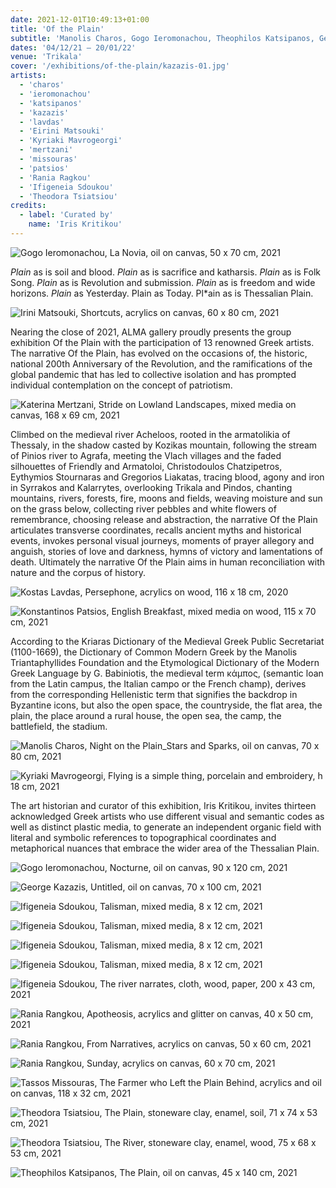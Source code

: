 ```yaml
---
date: 2021-12-01T10:49:13+01:00
title: 'Of the Plain'
subtitle: 'Manolis Charos, Gogo Ieromonachou, Theophilos Katsipanos, George Kazazis, Kostas Lavdas, Eirini Matsouki, Kyriaki Mavrogeorgi, Katerina Mertzani, Tassos Missouras, Konstantinos Patsios, Rania Ragkou, Ifigeneia Sdoukou, Theodora Tsiatsiou'
dates: '04/12/21 – 20/01/22'
venue: 'Trikala'
cover: '/exhibitions/of-the-plain/kazazis-01.jpg'
artists:
  - 'charos'
  - 'ieromonachou'
  - 'katsipanos'
  - 'kazazis' 
  - 'lavdas'
  - 'Eirini Matsouki'
  - 'Kyriaki Mavrogeorgi'
  - 'mertzani'
  - 'missouras'
  - 'patsios'
  - 'Rania Ragkou'
  - 'Ifigeneia Sdoukou'
  - 'Theodora Tsiatsiou'
credits:
  - label: 'Curated by'
    name: 'Iris Kritikou'
---
```

![Gogo Ieromonachou, <br>La Novia, <br>oil on canvas, <br>50 x 70 cm, <br>2021](/exhibitions/of-the-plain/ieromonachou-01.jpg)

*Plain* as is soil and blood.
*Plain* as is sacrifice and katharsis.
*Plain* as is Folk Song.
*Plain* as is Revolution and submission.
*Plain* as is freedom and wide horizons.
*Plain* as Yesterday. Plain as Today.
Pl*ain as is Thessalian Plain.

![Irini Matsouki, <br>Shortcuts, <br>acrylics on canvas, <br>60 x 80 cm, <br>2021](/exhibitions/of-the-plain/matsouki-01.jpg)

Nearing the close of 2021, ALMA gallery proudly presents the group exhibition Of the Plain with the participation of 13 renowned Greek artists. The narrative Of the Plain, has evolved on the occasions of, the historic, national 200th Anniversary of the Revolution, and the ramifications of the global pandemic that has led to collective isolation and has prompted individual contemplation on the concept of patriotism.

![Katerina Mertzani, <br>Stride on Lowland Landscapes, <br>mixed media on canvas, <br>168 x 69 cm, <br>2021](/exhibitions/of-the-plain/mertzani-01.jpg)


Climbed on the medieval river Acheloos, rooted in the armatolikia of Thessaly, in the shadow casted by Kozikas mountain, following the stream of Pinios river to Agrafa, meeting the Vlach villages and the faded silhouettes of Friendly and Armatoloi, Christodoulos Chatzipetros, Eythymios Stournaras and Gregorios Liakatas, tracing blood, agony and iron in Syrrakos and Kalarrytes, overlooking Trikala and Pindos, chanting mountains, rivers, forests, fire, moons and fields, weaving moisture and sun on the grass below, collecting river pebbles and white flowers of remembrance, choosing release and abstraction, the narrative Οf the Plain articulates transverse coordinates, recalls ancient myths and historical events, invokes personal visual journeys, moments of prayer allegory and anguish, stories of love and darkness, hymns of victory and lamentations of death. Ultimately the narrative Of the Plain aims in human reconciliation with nature and the corpus of history.

![Kostas Lavdas, <br>Persephone, <br>acrylics on wood, <br>116 x 18 cm, <br>2020](/exhibitions/of-the-plain/lavdas-01.jpg)

![Konstantinos Patsios, <br>English Breakfast, <br>mixed media on wood, <br>115 x 70 cm, <br>2021](/exhibitions/of-the-plain/patsios-01.jpg)

According to the Kriaras Dictionary of the Medieval Greek Public Secretariat (1100-1669), the Dictionary of Common Modern Greek by the Manolis Triantaphyllides Foundation and the Etymological Dictionary of the Modern Greek Language by G. Babiniotis, the medieval term κάμπος, (semantic loan from the Latin campus, the Italian campo or the French champ), derives from the corresponding Hellenistic term that signifies the backdrop in Byzantine icons, but also the open space, the countryside, the flat area, the plain, the place around a rural house, the open sea, the camp, the battlefield, the stadium.

![Manolis Charos, <br>Night on the Plain_Stars and Sparks, <br>oil on canvas, <br>70 x 80 cm, <br>2021](/exhibitions/of-the-plain/charos-01.jpg)

![Kyriaki Mavrogeorgi, <br>Flying is a simple thing, <br>porcelain and embroidery, <br>h 18 cm, <br>2021](/exhibitions/of-the-plain/mavrogeorgi-01.jpg)

The art historian and curator of this exhibition, Iris Kritikou, invites thirteen acknowledged Greek artists who use different visual and semantic codes as well as distinct plastic media, to generate an independent organic field with literal and symbolic references to topographical coordinates and metaphorical nuances that embrace the wider area of ​​the Thessalian Plain.

![Gogo Ieromonachou, <br>Nocturne, <br>oil on canvas, <br>90 x 120 cm, <br>2021](/exhibitions/of-the-plain/ieromonachou-02.jpg)

![George Kazazis, <br>Untitled, <br>oil on canvas, <br>70 x 100 cm, <br>2021](/exhibitions/of-the-plain/kazazis-01.jpg)

![Ifigeneia Sdoukou, <br>Talisman, <br>mixed media, <br>8 x 12 cm, <br>2021](/exhibitions/of-the-plain/sdoukou-01.jpg)

![Ifigeneia Sdoukou, <br>Talisman, <br>mixed media, <br>8 x 12 cm, <br>2021](/exhibitions/of-the-plain/sdoukou-02.jpg)

![Ifigeneia Sdoukou, <br>Talisman, <br>mixed media, <br>8 x 12 cm, <br>2021](/exhibitions/of-the-plain/sdoukou-03.jpg)

![Ifigeneia Sdoukou, <br>Talisman, <br>mixed media, <br>8 x 12 cm, <br>2021](/exhibitions/of-the-plain/sdoukou-04.jpg)

![Ifigeneia Sdoukou, <br>The river narrates, <br>cloth, wood, paper, <br>200 x 43 cm, <br>2021](/exhibitions/of-the-plain/sdoukou-05.jpg)

![Rania Rangkou, <br>Apotheosis, <br>acrylics and glitter on canvas, <br>40 x 50 cm, <br>2021](/exhibitions/of-the-plain/rangkou-01.jpg)

![Rania Rangkou, <br>From Narratives, <br>acrylics on canvas, <br>50 x 60 cm, <br>2021](/exhibitions/of-the-plain/rangkou-02.jpg)

![Rania Rangkou, <br>Sunday, <br>acrylics on canvas, <br>60 x 70 cm, <br>2021](/exhibitions/of-the-plain/rangkou-03.jpg)

![Tassos Missouras, <br>The Farmer who Left the Plain Behind, <br>acrylics and oil on canvas, <br>118 x 32 cm, <br>2021](/exhibitions/of-the-plain/missouras-01.jpg)

![Theodora Tsiatsiou, <br>The Plain, <br>stoneware clay, enamel, soil, <br>71 x 74 x 53 cm, <br>2021](/exhibitions/of-the-plain/tsiatsiou-01.jpg)

![Theodora Tsiatsiou, <br>The River, <br>stoneware clay, enamel, wood, <br>75 x 68 x 53 cm, <br>2021](/exhibitions/of-the-plain/tsiatsiou-02.jpg)

![Theophilos Katsipanos, <br>The Plain, <br>oil on canvas, <br>45 x 140 cm, <br>2021](/exhibitions/of-the-plain/katsipanos-01.jpg)
